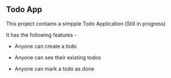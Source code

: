 
## Todo App

  

This project contains a simpple Todo Application (Still in progress)

  

It has the following features -

- Anyone can create a todo

- Anyone can see their existing todos

- Anyone can mark a todo as done
